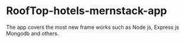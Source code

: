 # RoofTop-hotels-mernstack-app
The app covers the most new frame works such as Node js, Express js Mongodb and others.
